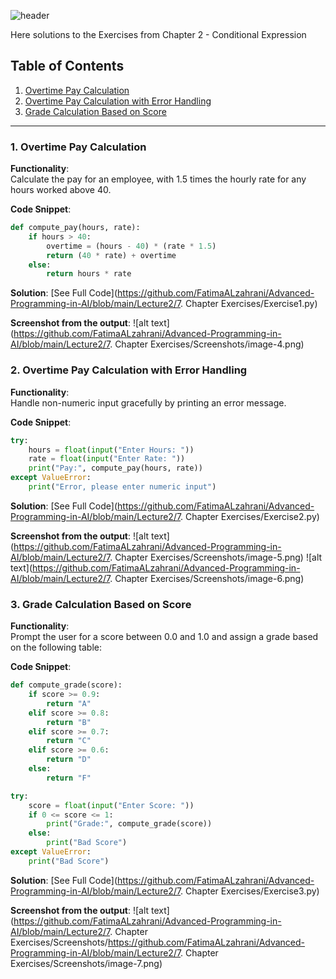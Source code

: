 ![header](https://capsule-render.vercel.app/api?type=waving&height=300&color=gradient&customColorList=12&text=Chapter%20Exercises%20&animation=fadeIn)

Here solutions to the Exercises from Chapter 2 - Conditional Expression

## Table of Contents

1. [Overtime Pay Calculation](#overtime-pay-calculation)
2. [Overtime Pay Calculation with Error Handling](#overtime-pay-calculation-with-error-handling)
3. [Grade Calculation Based on Score](#grade-calculation-based-on-score)

<hr>

###

### 1. Overtime Pay Calculation <a name="overtime-pay-calculation"></a>

**Functionality**:  
Calculate the pay for an employee, with 1.5 times the hourly rate for any hours worked above 40.

**Code Snippet**:

```python
def compute_pay(hours, rate):
    if hours > 40:
        overtime = (hours - 40) * (rate * 1.5)
        return (40 * rate) + overtime
    else:
        return hours * rate
```

**Solution**: [See Full Code](https://github.com/FatimaALzahrani/Advanced-Programming-in-AI/blob/main/Lecture2/7. Chapter Exercises/Exercise1.py)

**Screenshot from the output**:
![alt text](https://github.com/FatimaALzahrani/Advanced-Programming-in-AI/blob/main/Lecture2/7. Chapter Exercises/Screenshots/image-4.png)

### 2. Overtime Pay Calculation with Error Handling <a name="pay-calculation-with-error-handling"></a>

**Functionality**:  
Handle non-numeric input gracefully by printing an error message.

**Code Snippet**:

```python
try:
    hours = float(input("Enter Hours: "))
    rate = float(input("Enter Rate: "))
    print("Pay:", compute_pay(hours, rate))
except ValueError:
    print("Error, please enter numeric input")
```

**Solution**: [See Full Code](https://github.com/FatimaALzahrani/Advanced-Programming-in-AI/blob/main/Lecture2/7. Chapter Exercises/Exercise2.py)

**Screenshot from the output**:
![alt text](https://github.com/FatimaALzahrani/Advanced-Programming-in-AI/blob/main/Lecture2/7. Chapter Exercises/Screenshots/image-5.png)
![alt text](https://github.com/FatimaALzahrani/Advanced-Programming-in-AI/blob/main/Lecture2/7. Chapter Exercises/Screenshots/image-6.png)

### 3. Grade Calculation Based on Score <a name="grade_calculation"></a>

**Functionality**:  
Prompt the user for a score between 0.0 and 1.0 and assign a grade based on the following table:

**Code Snippet**:

```python
def compute_grade(score):
    if score >= 0.9:
        return "A"
    elif score >= 0.8:
        return "B"
    elif score >= 0.7:
        return "C"
    elif score >= 0.6:
        return "D"
    else:
        return "F"

try:
    score = float(input("Enter Score: "))
    if 0 <= score <= 1:
        print("Grade:", compute_grade(score))
    else:
        print("Bad Score")
except ValueError:
    print("Bad Score")
```

**Solution**: [See Full Code](https://github.com/FatimaALzahrani/Advanced-Programming-in-AI/blob/main/Lecture2/7. Chapter Exercises/Exercise3.py)

**Screenshot from the output**:
![alt text](https://github.com/FatimaALzahrani/Advanced-Programming-in-AI/blob/main/Lecture2/7. Chapter Exercises/Screenshots/https://github.com/FatimaALzahrani/Advanced-Programming-in-AI/blob/main/Lecture2/7. Chapter Exercises/Screenshots/image-7.png)
